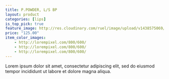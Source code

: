 ```yaml
---
title: P.POWDER, L/S BP
layout: product
categories: [lips]
is_top_pick: true
feature_image: http://res.cloudinary.com/ruel/image/upload/v1438575069/fashion21/picture-21.jpg
price: "125.00"
item_color_images:
    - http://lorempixel.com/800/600/
    - http://lorempixel.com/800/600/
    - http://lorempixel.com/800/600/
---
```


Lorem ipsum dolor sit amet, consectetur adipiscing elit, sed do eiusmod tempor incididunt ut labore et dolore magna aliqua.
